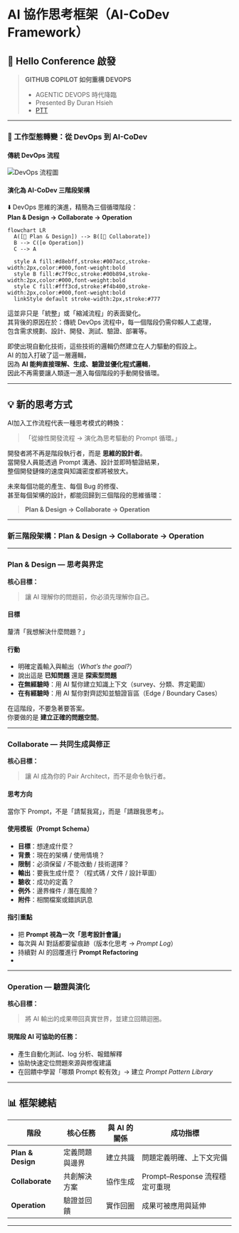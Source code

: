 # AI 協作思考框架（AI-CoDev Framework）

## 🚀 Hello Conference 啟發

> **GITHUB COPILOT 如何重構 DEVOPS**
> - AGENTIC DEVOPS 時代降臨
> - Presented By Duran Hsieh  
> - [PTT](https://s.itho.me/ccms_slides/2025/10/29/437286bd-9911-4a23-9795-148b086f2aa4.pdf)
---

### 🧭 工作型態轉變：從 DevOps 到 AI-CoDev

#### 傳統 DevOps 流程

![DevOps 流程圖](https://i0.wp.com/tw.alphacamp.co/wp-content/uploads/2023/09/DevOps.jpeg?resize=600%2C360&ssl=1)

#### 演化為 AI-CoDev 三階段架構

⬇️ DevOps 思維的演進，精簡為三個循環階段：  
**Plan & Design → Collaborate → Operation**

```mermaid
flowchart LR
  A([🧠 Plan & Design]) --> B([🤝 Collaborate])
  B --> C([⚙️ Operation])
  C --> A

  style A fill:#d8ebff,stroke:#007acc,stroke-width:2px,color:#000,font-weight:bold
  style B fill:#c7f9cc,stroke:#00b894,stroke-width:2px,color:#000,font-weight:bold
  style C fill:#fff3cd,stroke:#f4b400,stroke-width:2px,color:#000,font-weight:bold
  linkStyle default stroke-width:2px,stroke:#777
```

這並非只是「統整」或「縮減流程」的表面變化。  
其背後的原因在於：傳統 DevOps 流程中，每一個階段仍需仰賴人工處理，  
包含需求規劃、設計、開發、測試、驗證、部署等。  

即使出現自動化技術，這些技術的邏輯仍然建立在人力驅動的假設上。  
AI 的加入打破了這一層邏輯，  
因為 **AI 能夠直接理解、生成、驗證並優化程式邏輯**，  
因此不再需要讓人類逐一進入每個階段的手動開發循環。

---

## 💡 新的思考方式

AI加入工作流程代表一種思考模式的轉換：  
> 「從線性開發流程 → 演化為思考驅動的 Prompt 循環。」

開發者將不再是階段執行者，而是 **思維的設計者**。  
當開發人員能透過 Prompt 溝通、設計並即時驗證結果，  
整個開發鏈條的速度與知識密度都將被放大。  

未來每個功能的產生、每個 Bug 的修復、  
甚至每個架構的設計，都能回歸到三個階段的思維循環：
> **Plan & Design → Collaborate → Operation**

---

### 新三階段架構：Plan & Design → Collaborate → Operation

---


### Plan & Design — 思考與界定

**核心目標：**  
> 讓 AI 理解你的問題前，你必須先理解你自己。

#### 目標  
釐清「我想解決什麼問題？」

#### 行動

- 明確定義輸入與輸出（*What’s the goal?*）  
- 說出這是 **已知問題** 還是 **探索型問題**  
- **在無經驗時**：用 AI 幫你建立知識上下文（survey、分類、界定範圍）  
- **在有經驗時**：用 AI 幫你對齊認知並驗證盲區（Edge / Boundary Cases）

在這階段，不要急著要答案。  
你要做的是 **建立正確的問題空間**。

---

### Collaborate — 共同生成與修正

**核心目標：**  
> 讓 AI 成為你的 Pair Architect，而不是命令執行者。

#### 思考方向
當你下 Prompt，不是「請幫我寫」，而是「請跟我思考」。

#### 使用模板（Prompt Schema）
- **目標**：想達成什麼？  
- **背景**：現在的架構 / 使用情境？  
- **限制**：必須保留 / 不能改動 / 技術選擇？  
- **輸出**：要我生成什麼？（程式碼 / 文件 / 設計草圖）  
- **驗收**：成功的定義？  
- **例外**：邊界條件 / 潛在風險？  
- **附件**：相關檔案或錯誤訊息  

#### 指引重點

- 把 **Prompt 視為一次「思考設計會議」**  
- 每次與 AI 對話都要留痕跡（版本化思考 → *Prompt Log*）  
- 持續對 AI 的回覆進行 **Prompt Refactoring**
- 
---

### Operation — 驗證與演化

**核心目標：**  
> 將 AI 輸出的成果帶回真實世界，並建立回饋迴圈。

#### 現階段 AI 可協助的任務：

- 產生自動化測試、log 分析、報錯解釋  
- 協助快速定位問題來源與修復建議  
- 在回饋中學習「哪類 Prompt 較有效」→ 建立 *Prompt Pattern Library*

---

## 📊 框架總結

| 階段 | 核心任務 | 與 AI 的關係 | 成功指標 |
|------|-----------|---------------|-----------|
| **Plan & Design** | 定義問題與邊界 | 建立共識 | 問題定義明確、上下文完備 |
| **Collaborate** | 共創解決方案 | 協作生成 | Prompt–Response 流程穩定可重現 |
| **Operation** | 驗證並回饋 | 實作回圈 | 成果可被應用與延伸 |

---
